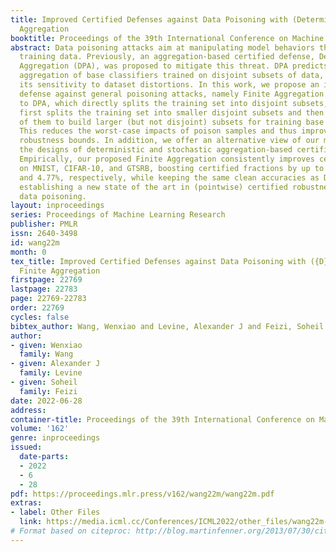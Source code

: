 ```yaml
---
title: Improved Certified Defenses against Data Poisoning with (Deterministic) Finite
  Aggregation
booktitle: Proceedings of the 39th International Conference on Machine Learning
abstract: Data poisoning attacks aim at manipulating model behaviors through distorting
  training data. Previously, an aggregation-based certified defense, Deep Partition
  Aggregation (DPA), was proposed to mitigate this threat. DPA predicts through an
  aggregation of base classifiers trained on disjoint subsets of data, thus restricting
  its sensitivity to dataset distortions. In this work, we propose an improved certified
  defense against general poisoning attacks, namely Finite Aggregation. In contrast
  to DPA, which directly splits the training set into disjoint subsets, our method
  first splits the training set into smaller disjoint subsets and then combines duplicates
  of them to build larger (but not disjoint) subsets for training base classifiers.
  This reduces the worst-case impacts of poison samples and thus improves certified
  robustness bounds. In addition, we offer an alternative view of our method, bridging
  the designs of deterministic and stochastic aggregation-based certified defenses.
  Empirically, our proposed Finite Aggregation consistently improves certificates
  on MNIST, CIFAR-10, and GTSRB, boosting certified fractions by up to 3.05%, 3.87%
  and 4.77%, respectively, while keeping the same clean accuracies as DPA’s, effectively
  establishing a new state of the art in (pointwise) certified robustness against
  data poisoning.
layout: inproceedings
series: Proceedings of Machine Learning Research
publisher: PMLR
issn: 2640-3498
id: wang22m
month: 0
tex_title: Improved Certified Defenses against Data Poisoning with ({D}eterministic)
  Finite Aggregation
firstpage: 22769
lastpage: 22783
page: 22769-22783
order: 22769
cycles: false
bibtex_author: Wang, Wenxiao and Levine, Alexander J and Feizi, Soheil
author:
- given: Wenxiao
  family: Wang
- given: Alexander J
  family: Levine
- given: Soheil
  family: Feizi
date: 2022-06-28
address:
container-title: Proceedings of the 39th International Conference on Machine Learning
volume: '162'
genre: inproceedings
issued:
  date-parts:
  - 2022
  - 6
  - 28
pdf: https://proceedings.mlr.press/v162/wang22m/wang22m.pdf
extras:
- label: Other Files
  link: https://media.icml.cc/Conferences/ICML2022/other_files/wang22m-supp.zip
# Format based on citeproc: http://blog.martinfenner.org/2013/07/30/citeproc-yaml-for-bibliographies/
---
```

